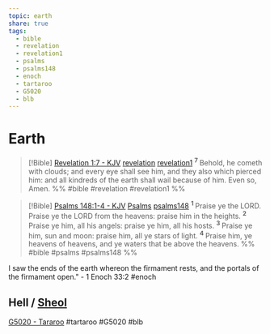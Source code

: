 ```yaml
---
topic: earth
share: true
tags:
  - bible
  - revelation
  - revelation1
  - psalms
  - psalms148
  - enoch
  - tartaroo
  - G5020
  - blb
---
```



# Earth

> [!Bible] [Revelation 1:7 - KJV](https://bible-api.com/rev+1:7?translation=kjv) [revelation](revelation.md#) [revelation1](revelation1.md#)
>  <sup> **7** </sup>Behold, he cometh with clouds; and every eye shall see him, and they also which pierced him: and all kindreds of the earth shall wail because of him. Even so, Amen.
 %% #bible #revelation #revelation1 %%

> [!Bible] [Psalms 148:1-4 - KJV](https://bible-api.com/psalms+148:1-4?translation=kjv) [Psalms](Psalms.md#) [psalms148](psalms148.md#)
>  <sup> **1** </sup>Praise ye the LORD. Praise ye the LORD from the heavens: praise him in the heights. <sup> **2** </sup>Praise ye him, all his angels: praise ye him, all his hosts. <sup> **3** </sup>Praise ye him, sun and moon: praise him, all ye stars of light. <sup> **4** </sup>Praise him, ye heavens of heavens, and ye waters that be above the heavens.
 %% #bible #psalms #psalms148 %%


I saw the ends of the earth whereon the firmament rests, and the portals of the firmament open." - 1 Enoch 33:2 #enoch

## Hell / [Sheol](../../Sheol.md#)

[G5020 - Tararoo](https://www.blueletterbible.org/lexicon/g5020/kjv/tr/0-1/) #tartaroo #G5020 #blb 